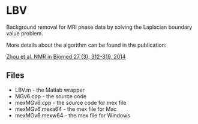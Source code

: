 # LBV

Background removal for MRI phase data by solving the Laplacian boundary value problem. 

More details about the algorithm can be found in the publication: 

[Zhou et al. NMR in Biomed 27 (3), 312-319, 2014](http://onlinelibrary.wiley.com/doi/10.1002/nbm.3064/abstract)


## Files

* LBV.m - the Matlab wrapper
* MGv6.cpp - the source code
* mexMGv6.cpp - the source code for mex file 
* mexMGv6.mexa64 - the mex file for Mac
* mexMGv6.mexw64 - the mex file for Windows



